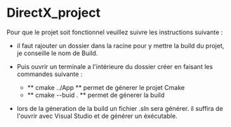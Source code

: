 # DirectX_project

Pour que le projet soit fonctionnel veuillez suivre les instructions suivante :

- il faut rajouter un dossier dans la racine pour y mettre la build du projet, je conseille le nom de Build.

- Puis ouvrir un terminale a l'intérieure du dossier créer en faisant les commandes suivante :
  - ** cmake ../App ** permet de génerer le projet Cmake
  - ** cmake --buid . ** permet de génerer la build

- lors de la géneration de la build un fichier .sln sera générer. il suffira de l'ouvrir avec Visual Studio et de générer un éxécutable.
